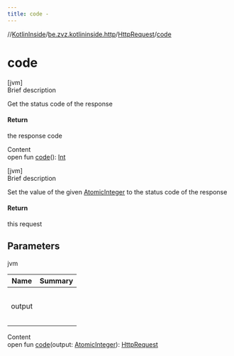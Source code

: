 ```yaml
---
title: code -
---
```

//[KotlinInside](../../index.md)/[be.zvz.kotlininside.http](../index.md)/[HttpRequest](index.md)/[code](code.md)



# code  
[jvm]  
Brief description  


Get the status code of the response



#### Return  


the response code

  
Content  
open fun [code](code.md)(): [Int](https://kotlinlang.org/api/latest/jvm/stdlib/kotlin/-int/index.html)  


[jvm]  
Brief description  


Set the value of the given [AtomicInteger](https://docs.oracle.com/javase/7/docs/api/java/util/concurrent/atomic/AtomicInteger.html) to the status code of the response



#### Return  


this request



## Parameters  
  
jvm  
  
|  Name|  Summary| 
|---|---|
| output| <br><br><br><br>
  
  
Content  
open fun [code](code.md)(output: [AtomicInteger](https://docs.oracle.com/javase/7/docs/api/java/util/concurrent/atomic/AtomicInteger.html)): [HttpRequest](index.md)  



